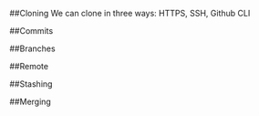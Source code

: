 ##Cloning
We can clone in three ways: HTTPS, SSH, Github CLI


##Commits

##Branches

##Remote

##Stashing

##Merging